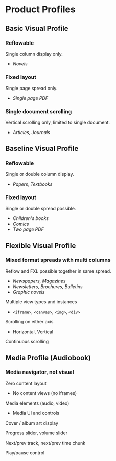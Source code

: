 # Product Profiles

## Basic Visual Profile

### Reflowable

Single column display only.

- _Novels_

### Fixed layout

Single page spread only.

- _Single page PDF_

### Single document scrolling

Vertical scrolling only, limited to single document.

- _Articles, Journals_

## Baseline Visual Profile

### Reflowable

Single or double column display.

- _Papers, Textbooks_

### Fixed layout

Single or double spread possible.

- _Children's books_
- _Comics_
- _Two page PDF_

## Flexible Visual Profile

### Mixed format spreads with multi columns

Reflow and FXL possible together in same spread.

- _Newspapers, Magazines_
- _Newsletters, Brochures, Bulletins_
- _Graphic novels_

Multiple view types and instances

- `<iframe>`, `<canvas>`, `<img>`, `<div>`

Scrolling on either axis

- Horizontal, Vertical

Continuous scrolling

## Media Profile (Audiobook)

### Media navigator, not visual

Zero content layout

- No content views (no iframes)

Media elements (audio, video)

- Media UI and controls

Cover / album art display

Progress slider, volume slider

Next/prev track, next/prev time chunk

Play/pause control

